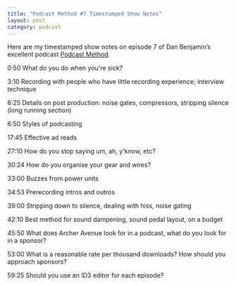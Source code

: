 ```yaml
---
title: "Podcast Method #7 Timestamped Show Notes"
layout: post
category: podcast
---
```


Here are my timestamped show notes on episode 7 of Dan Benjamin’s excellent podcast [Podcast Method][pm].

0:50 What do you do when you're sick?

3:10 Recording with people who have little recording experience; interview technique

6:25 Details on post production: noise gates, compressors, stripping silence (long running section)

6:50 Styles of podcasting

17:45 Effective ad reads

27:10 How do you stop saying um, ah, y'know, etc?

30:24 How do you organise your gear and wires?

33:00 Buzzes from power units

34:53 Prerecording intros and outros

39:00 Stripping down to silence, dealing with hiss, noise gating

42:10 Best method for sound dampening, sound pedal layout, on a budget

45:50 What does Archer Avenue look for in a podcast, what do you look for in a sponsor?

53:00 What is a reasonable rate per thousand downloads? How should you approach sponsors?

59:25 Should  you use an ID3 editor for each episode?

[pm]:http://5by5.tv/podcastmethod/7